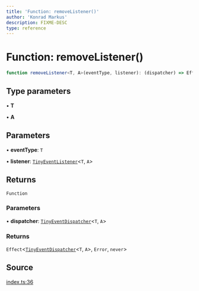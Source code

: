 ```yaml
---
title: 'Function: removeListener()'
author: 'Konrad Markus'
description: FIXME-DESC
type: reference
---
```

# Function: removeListener()

```ts
function removeListener<T, A>(eventType, listener): (dispatcher) => Effect<TinyEventDispatcher<T, A>, Error, never>
```

## Type parameters

• **T**

• **A**

## Parameters

• **eventType**: `T`

• **listener**: [`TinyEventListener`](../type-aliases/TinyEventListener.md)\<`T`, `A`\>

## Returns

`Function`

### Parameters

• **dispatcher**: [`TinyEventDispatcher`](../type-aliases/TinyEventDispatcher.md)\<`T`, `A`\>

### Returns

`Effect`\<[`TinyEventDispatcher`](../type-aliases/TinyEventDispatcher.md)\<`T`, `A`\>, `Error`, `never`\>

## Source

[index.ts:36](https://github.com/konkerdotdev/tiny-event-fp/blob/35c286bc511870798a7f3d70c0cc704e7c0c0006/src/index.ts#L36)
